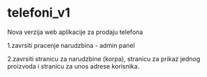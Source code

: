 # telefoni_v1

Nova verzija web aplikacije za prodaju telefona

1.zavrsiti pracenje narudzbina - admin panel

2.zavrsiti stranicu za narudzbine (korpa), stranicu za prikaz jednog proizvoda i stranicu za unos adrese korisnika.